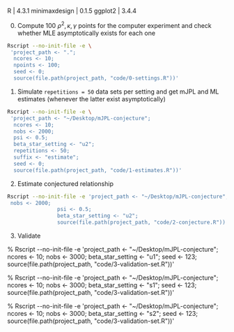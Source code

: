 R | 4.3.1
minimaxdesign | 0.1.5
ggplot2 | 3.4.4

0. Compute 100 $\rho^2, \kappa, \gamma$ points for the computer
   experiment and check whether MLE asymptotically exists for each one

```bash
Rscript --no-init-file -e \
 'project_path <- ".";
  ncores <- 10;
  npoints <- 100;
  seed <- 0;
  source(file.path(project_path, "code/0-settings.R"))'
```

1. Simulate `repetitions = 50` data sets per setting and get mJPL and ML estimates
   (whenever the latter exist asymptotically)

```bash
Rscript --no-init-file -e \
 'project_path <- "~/Desktop/mJPL-conjecture";
  ncores <- 10;
  nobs <- 2000;
  psi <- 0.5;
  beta_star_setting <- "u2";
  repetitions <- 50;
  suffix <- "estimate";
  seed <- 0;
  source(file.path(project_path, "code/1-estimates.R"))'
```

2. Estimate conjectured relationship

```bash
Rscript --no-init-file -e 'project_path <- "~/Desktop/mJPL-conjecture";
 nobs <- 2000;
			    psi <- 0.5;
			    beta_star_setting <- "u2";
			    source(file.path(project_path, "code/2-conjecture.R"))'
```

3. Validate

% Rscript --no-init-file -e 'project_path <- "~/Desktop/mJPL-conjecture";
                	   ncores <- 10;
			   nobs <- 3000;
			   beta_star_setting <- "u1";
			   seed <- 123;
			   source(file.path(project_path, "code/3-validation-set.R"))'

% Rscript --no-init-file -e 'project_path <- "~/Desktop/mJPL-conjecture";
                           ncores <- 10;
                           nobs <- 3000;
                           beta_star_setting <- "s1";
                           seed <- 123;
                           source(file.path(project_path, "code/3-validation-set.R"))'

% Rscript --no-init-file -e 'project_path <- "~/Desktop/mJPL-conjecture";
                           ncores <- 10;
                           nobs <- 3000;
                           beta_star_setting <- "s2";
                           seed <- 123;
                           source(file.path(project_path, "code/3-validation-set.R"))'






